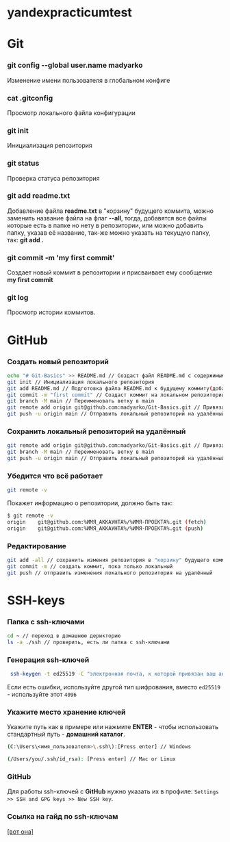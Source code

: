 # yandexpracticumtest
# Git

### git config --global user.name madyarko

Изменение имени пользователя в глобальном конфиге

### cat .gitconfig

Просмотр локального файла конфигурации

### git init

Инициализация репозитория

### git status

Проверка статуса репозитория

### git add readme.txt

Добавление файла **readme.txt** в "корзину" будущего коммита, можно заменить название файла на флаг **--all**, тогда, добавятся все файлы которые есть в папке но нету в репозитории, или можно добавить папку, указав её название, так-же можно указать на текущую папку, так: **git add .**

### git commit -m 'my first commit'

Создает новый коммит в репозитории и присваивает ему сообщение **my first commit** 

### git log

Просмотр истории коммитов.


# GitHub

### Создать новый репозиторий

```bash
echo "# Git-Basics" >> README.md // Создаст файл README.md с содержимым "# Git-Basics"
git init // Инициализация локального репозитория
git add README.md // Подготовка файла README.md к будущему коммиту(добавление в корзину)
git commit -m "first commit" // Создаст коммит на локальном репозитории с сообщением "first commit"
git branch -M main // Переименовать ветку в main
git remote add origin git@github.com:madyarko/Git-Basics.git // Привязать локальный репозиторий к удалённому на GitHub
git push -u origin main // Отправить локальный репозиторий на удалённый
```



### Сохранить локальный репозиторий на удалённый

```bash
git remote add origin git@github.com:madyarko/Git-Basics.git // Привязать локальный репозиторий к удалённому на GitHub
git branch -M main // Переименовать ветку в main
git push -u origin main // Отправить локальный репозиторий на удалённый
```



### Убедится что всё работает

```bash
git remote -v
```

Покажет информацию о репозитории, должно быть так:

```bash
$ git remote -v
origin    git@github.com:%ИМЯ_АККАУНТА%/%ИМЯ-ПРОЕКТА%.git (fetch)
origin    git@github.com:%ИМЯ_АККАУНТА%/%ИМЯ-ПРОЕКТА%.git (push)
```



### Редактирование

```bash
git add -all // сохранить измения репозитория в "корзину" будущего коммита
git commit -m // создать коммит, пока только локальный
git push // отправить изменения локального репозитория на удалённый
```

# SSH-keys

### Папка с ssh-ключами

```bash
cd ~ // переход в домашнюю дерикторию
ls -a ./ssh // проверить, есть ли папка с ssh-ключами
```

### Генерация ssh-ключей

```bash
 ssh-keygen -t ed25519 -C "электронная почта, к которой привязан ваш аккаунт на GitHub" 
```

Если есть ошибки, используйте другой тип шифрования, вместо `ed25519` - используйте этот `4096`

### Укажите место хранение ключей

Укажите путь как в примере или нажмите **ENTER** - чтобы использовать стандартный путь - **домашний каталог**.

```bash
(C:\Users\<имя_пользователя>\.ssh\):[Press enter] // Windows
```

```bash
(/Users/you/.ssh/id_rsa): [Press enter] // Mac or Linux
```

### GitHub

Для работы ssh-ключей с **GitHub** нужно указать их в профиле: `Settings >> SSH and GPG keys >> New SSH key`.

### Ссылка на гайд по ssh-ключам

[[вот она]](https://code.s3.yandex.net/git_Basic/SSH_Screencast.mp4)


